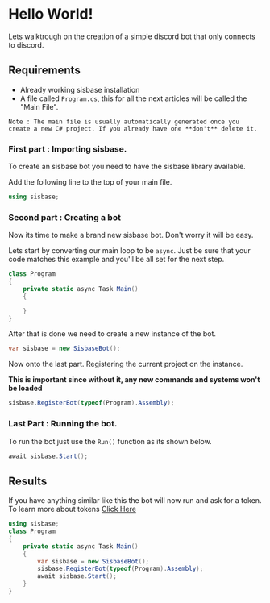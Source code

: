 # Hello World!
Lets walktrough on the creation of a simple discord bot that only connects to discord.

## Requirements
* Already working sisbase installation
* A file called `Program.cs`, this for all the next articles will be called the "Main File".

`Note : The main file is usually automatically generated once you create a new C# project. If you already have one **don't** delete it.`
### First part : Importing sisbase.
To create an sisbase bot you need to have the sisbase library available.

Add the following line to the top of your main file.
```csharp
using sisbase;
```

### Second part : Creating a bot
Now its time to make a brand new sisbase bot. Don't worry it will be easy.

Lets start by converting our main loop to be `async`. Just be sure that your code matches this example and
you'll be all set for the next step.
```csharp
class Program
{
	private static async Task Main()
	{

	}
}
```

After that is done we need to create a new instance of the bot.
```csharp
var sisbase = new SisbaseBot();
```

Now onto the last part. Registering the current project on the instance.

**This is important since without it, any new commands and systems won't be loaded**

```csharp
sisbase.RegisterBot(typeof(Program).Assembly);
```

### Last Part : Running the bot.
To run the bot just use the `Run()` function as its shown below.
```csharp
await sisbase.Start();
```

## Results
If you have anything similar like this the bot will now run and ask for a token.
To learn more about tokens [Click Here]("")

```csharp
using sisbase;
class Program
{
	private static async Task Main()
	{
		var sisbase = new SisbaseBot();
		sisbase.RegisterBot(typeof(Program).Assembly);
		await sisbase.Start();
	}
}
```